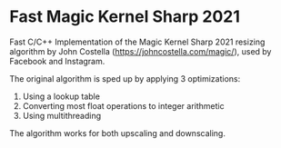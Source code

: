 # Fast Magic Kernel Sharp 2021
Fast C/C++ Implementation of the Magic Kernel Sharp 2021 resizing algorithm by John Costella (https://johncostella.com/magic/), used by Facebook and Instagram.

The original algorithm is sped up by applying 3 optimizations:
1. Using a lookup table
2. Converting most float operations to integer arithmetic
3. Using multithreading

The algorithm works for both upscaling and downscaling.
